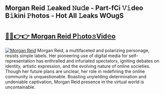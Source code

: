 ## Morgan Reid 𝙻eaked 𝙽u𝚍e - Part-fCi 𝚅𝚒deo B𝚒kini 𝙿hotos - Hot All 𝙻eaks WOugS

# <h2><a href="http://ld1qti.urlbe.top/?page=Morgan+Reid">🔗🔗👉👉 Morgan Reid P𝚑oto𝚜Vid𝚎o</a></h2>

[![Morgan Reid](https://i.imgur.com/eBuTRDB.gif)](http://ld1qti.urlbe.top/?page=Morgan+Reid)
Morgan Reid, a multifaceted and polarizing personage, resists simple labels. Her pioneering use of digital media for self-representation has enthralled and infuriated spectators, igniting debates on identity, artistic expression, and the evolving nature of online societies. Though her future plans are unclear, her role in redefining the online community is unquestionable. Boasting unyielding determination and undeniable captivation, Morgan Reid presence in the virtual world is uncontainable.
